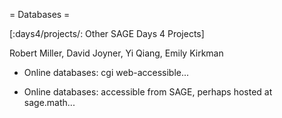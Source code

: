 = Databases =

[:days4/projects/: Other SAGE Days 4 Projects]

Robert Miller, David Joyner, Yi Qiang, Emily Kirkman

 * Online databases: cgi web-accessible...

 * Online databases: accessible from SAGE, perhaps hosted at sage.math...
